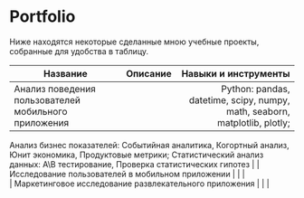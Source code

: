 # Portfolio

Ниже находятся некоторые сделанные мною учебные проекты, собранные для удобства в таблицу.

| Название                            | Описание           | Навыки и инструменты  |
| ----------------------------------- |:------------------:| ---------------------:|
| Анализ поведения пользователей мобильного приложения |  | Python: pandas, datetime, scipy, numpy, math, seaborn, matplotlib, plotly;
Анализ бизнес показателей: Событийная аналитика, Когортный анализ, Юнит экономика, Продуктовые метрики;
Статистический анализ данных: A\B тестирование, Проверка статистических гипотез |
| Исследование пользователей в мобильном приложении |  |  |       
| Маркетинговое исследование развлекательного приложения |  |  |       
